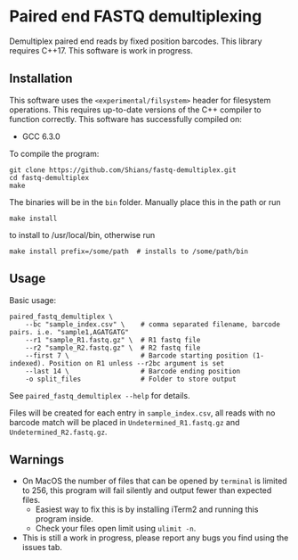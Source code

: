 # Paired end FASTQ demultiplexing

Demultiplex paired end reads by fixed position barcodes. This library requires C++17. This software is work in progress.

## Installation

This software uses the `<experimental/filsystem>` header for filesystem operations. This requires up-to-date versions of the C++ compiler to function correctly. This software has successfully compiled on:

* GCC 6.3.0

To compile the program:

```
git clone https://github.com/Shians/fastq-demultiplex.git
cd fastq-demultiplex
make 
```

The binaries will be in the `bin` folder. Manually place this in the path or run

```
make install
```

to install to /usr/local/bin, otherwise run

```
make install prefix=/some/path  # installs to /some/path/bin
```

## Usage

Basic usage:

```
paired_fastq_demultiplex \
    --bc "sample_index.csv" \    # comma separated filename, barcode pairs. i.e. "sample1,AGATGATG"
    --r1 "sample_R1.fastq.gz" \  # R1 fastq file
    --r2 "sample_R2.fastq.gz" \  # R2 fastq file
    --first 7 \                  # Barcode starting position (1-indexed). Position on R1 unless --r2bc argument is set
    --last 14 \                  # Barcode ending position
    -o split_files               # Folder to store output
```

See `paired_fastq_demultiplex --help` for details.

Files will be created for each entry in `sample_index.csv`, all reads with no barcode match will be placed in `Undetermined_R1.fastq.gz` and `Undetermined_R2.fastq.gz`.

## Warnings

* On MacOS the number of files that can be opened by `terminal` is limited to 256, this program will fail silently and output fewer than expected files.
    * Easiest way to fix this is by installing iTerm2 and running this program inside.
    * Check your files open limit using `ulimit -n`.
* This is still a work in progress, please report any bugs you find using the issues tab.
